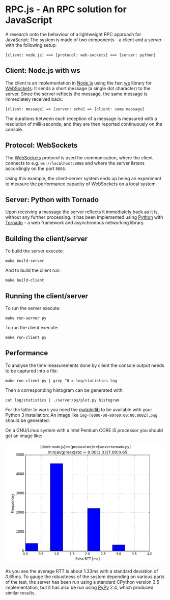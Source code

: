 # RPC.js - An RPC solution for JavaScript

[Node.js]: http://nodejs.org/
[ws]: https://www.npmjs.com/package/ws
[WebSockets]: http://www.html5rocks.com/en/tutorials/websockets/basics/
[Python]: https://www.python.org/
[Tornado]: http://www.tornadoweb.org/en/stable/

[matplotlib]: http://matplotlib.org/
[PyPy]: http://pypy.org/

A research onto the behaviour of a lightweight RPC approach for JavaScript: The
system is made of two components - a client and a server - with the following
setup:

    [client: node.js] <=> [protocol: web-sockets] <=> [server: python]

## Client: Node.js with ws

The client is an implementation in [Node.js] using the fast [ws] library for
[WebSockets]: It sends a short message (a single dot character) to the server.
Since the server reflects the message, the same message is immediately received
back:

    [client: message] => [server: echo] => [client: same message]

The durations between each reception of a message is measured with a resolution
of milli-seconds, and they are then reported continuously on the console.
 
## Protocol: WebSockets 

The [WebSockets] protocol is used for communication, where the client connects
to e.g. `ws://localhost:8088` and where the server listens accordingly on the
port `8088`.

Using this example, the client-server system ends up being an experiment to
measure the performance capacity of WebSockets on a local system.

## Server: Python with Tornado

Upon receiving a message the server reflects it immediately back as it is,
without any further processing. It has been implemented using [Python] with
[Tornado] - a web framework and asynchronous networking library.

## Building the client/server

To build the server execute:

    make build-server

And to build the client run:

    make build-client

## Running the client/server

To run the server execute:

    make run-server py

To run the client execute:

    make run-client py

## Performance

To analyse the time measurements done by client the console output needs to be
captured into a file:

    make run-client py | grep ^0 > log/statistics.log

Then a corresponding histogram can be generated with:

    cat log/statistics | ./server/py/plot.py histogram

For the latter to work you need the [matplotlib] to be available with your
Python 3 installation: An image like `img-[0000-00-00T00:00:00.000Z].png` should
be generated.

On a GNU/Linux system with a Intel Pentium CORE i5 processor you should get an
image like:

![RTT in milli-seconds](log/img-[2015-11-09T10:41:10.658Z].png)

As you see the average RTT is about 1.33ms with a standard deviation of 0.65ms.
To gauge the robustness of the system depending on various parts of the test,
the server has been run using a standard CPython version 3.5 implementation,
but it has also be run using [PyPy] 2.4, which produced similar results.